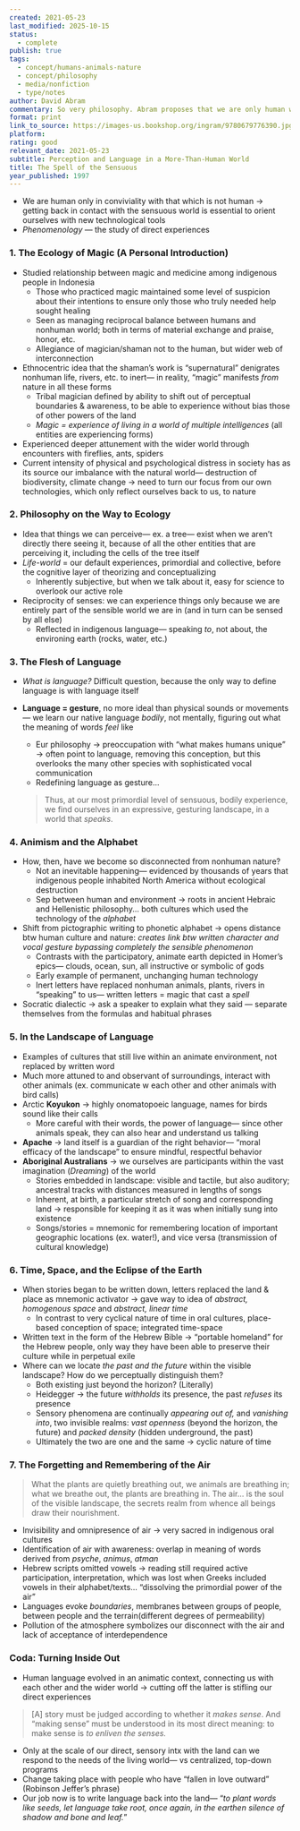 ```yaml
---
created: 2021-05-23
last_modified: 2025-10-15
status:
  - complete
publish: true
tags:
  - concept/humans-animals-nature
  - concept/philosophy
  - media/nonfiction
  - type/notes
author: David Abram
commentary: So very philosophy. Abram proposes that we are only human when considered in the context of all that which is not human, and that returning focus to our direct, sensory experiences of the world is essential to making the most of all that technology has to offer (or something like that). He explicates how the rise of phonetic language contributed to the fracture between humans and the natural world, and leaves us with the poetic mission to “write language back into the landscape.” The book often delved into philosophy far beyond my ability to understand it, but returned to the core message often enough that I could follow it through to the end— and some beautiful, resonating gems of quotes, particularly in the coda, made the trek worth it.
format: print
link_to_source: https://images-us.bookshop.org/ingram/9780679776390.jpg?v=enc-v1
platform:
rating: good
relevant_date: 2021-05-23
subtitle: Perception and Language in a More-Than-Human World
title: The Spell of the Sensuous
year_published: 1997
---
```


- We are human only in conviviality with that which is not human → getting back in contact with the sensuous world is essential to orient ourselves with new technological tools
- *Phenomenology* — the study of direct experiences

### 1. The Ecology of Magic (A Personal Introduction)

- Studied relationship between magic and medicine among indigenous people in Indonesia
    - Those who practiced magic maintained some level of suspicion about their intentions to ensure only those who truly needed help sought healing
    - Seen as managing reciprocal balance between humans and nonhuman world; both in terms of material exchange and praise, honor, etc.
    - Allegiance of magician/shaman not to the human, but wider web of interconnection
- Ethnocentric idea that the shaman’s work is “supernatural” denigrates nonhuman life, rivers, etc. to inert— in reality, “magic” manifests *from* nature in all these forms
    - Tribal magician defined by ability to shift out of perceptual boundaries & awareness, to be able to experience  without bias those of other powers of the land
    - *Magic = experience of living in a world of multiple intelligences* (all entities are experiencing forms)
- Experienced deeper attunement with the wider world through encounters with fireflies, ants, spiders
- Current intensity of physical and psychological distress in society has as its source our imbalance with the natural world— destruction of biodiversity, climate change → need to turn our focus from our own technologies, which only reflect ourselves back to us, to nature

### 2. Philosophy on the Way to Ecology

- Idea that things we can perceive— ex. a tree— exist when we aren’t directly there seeing it, because of all the other entities that are perceiving it, including the cells of the tree itself
- *Life-world* = our default experiences, primordial and collective, before the cognitive layer of theorizing and conceptualizing
    - Inherently subjective, but when we talk about it, easy for science to overlook our active role
- Reciprocity of senses: we can experience things only because we are entirely part of the sensible world we are in (and in turn can be sensed by all else)
    - Reflected in indigenous language— speaking *to*, not about, the environing earth (rocks, water, etc.)

### 3. The Flesh of Language

- *What is language?* Difficult question, because the only way to define language is with language itself
- **Language = gesture**, no more ideal than physical sounds or movements— we learn our native language *bodily*, not mentally, figuring out what the meaning of words *feel* like
    - Eur philosophy → preoccupation with “what makes humans unique” → often point to language, removing this conception, but this overlooks the many other species with sophisticated vocal communication
    - Redefining language as gesture...

    > Thus, at our most primordial level of sensuous, bodily experience, we find ourselves in an expressive, gesturing landscape, in a world that *speaks*.

### 4. Animism and the Alphabet

- How, then, have we become so disconnected from nonhuman nature?
    - Not an inevitable happening— evidenced by thousands of years that indigenous people inhabited North America without ecological destruction
    - Sep between human and environment → roots in ancient Hebraic and Hellenistic philosophy... both cultures which used the technology of the *alphabet*
- Shift from pictographic writing to phonetic alphabet → opens distance btw human culture and nature:  *creates link btw written character and vocal gesture bypassing completely the sensible phenomenon*
    - Contrasts with the participatory, animate earth depicted in Homer’s epics— clouds, ocean, sun, all instructive or symbolic of gods
    - Early example of permanent, unchanging human technology
    - Inert letters have replaced nonhuman animals, plants, rivers in “speaking” to us— written letters = magic that cast a *spell*
- Socratic dialectic → ask a speaker to explain what they said — separate themselves from the formulas and habitual phrases

### 5. In the Landscape of Language

- Examples of cultures that still live within an animate environment, not replaced by written word
- Much more attuned to and observant of surroundings, interact with other animals (ex. communicate w each other and other animals with bird calls)
- Arctic **Koyukon** → highly onomatopoeic language, names for birds sound like their calls
    - More careful with their words, the power of language— since other animals speak, they can also hear and understand us talking
- **Apache** → land itself is a guardian of the right behavior— “moral efficacy of the landscape” to ensure mindful, respectful behavior
- **Aboriginal Australians** → we ourselves are participants within the vast imagination (*Dreaming*) of the world
    - Stories embedded in landscape: visible and tactile, but also auditory; ancestral tracks with distances measured in lengths of songs
    - Inherent, at birth, a particular stretch of song and corresponding land → responsible for keeping it as it was when initially sung into existence
    - Songs/stories = mnemonic for remembering location of important geographic locations (ex. water!), and vice versa (transmission of cultural knowledge)

### 6. Time, Space, and the Eclipse of the Earth

- When stories began to be written down, letters replaced the land & place as mnemonic activator → gave way to idea of *abstract, homogenous space* and *abstract, linear time*
    - In contrast to very cyclical nature of time in oral cultures, place-based conception of space; integrated time-space
- Written text in the form of the Hebrew Bible → “portable homeland” for the Hebrew people, only way they have been able to preserve their culture while in perpetual exile
- Where can we locate *the past and the future* within the visible landscape? How do we perceptually distinguish them?
    - Both existing just beyond the horizon? (Literally)
    - Heidegger → the future *withholds* its presence, the past *refuses* its presence
    - Sensory phenomena are continually *appearing out of,* and *vanishing into*, two invisible realms: *vast openness* (beyond the horizon, the future) and *packed density* (hidden underground, the past)
    - Ultimately the two are one and the same → cyclic nature of time

### 7. The Forgetting and Remembering of the Air

> What the plants are quietly breathing out, we animals are breathing in; what we breathe out, the plants are breathing in. The air... is the soul of the visible landscape, the secrets realm from whence all beings draw their nourishment.

- Invisibility and omnipresence of air → very sacred in indigenous oral cultures
- Identification of air with awareness: overlap in meaning of words derived from *psyche*, *animus*, *atman*
- Hebrew scripts omitted vowels → reading still required active participation, interpretation, which was lost when Greeks included vowels in their alphabet/texts... “dissolving the primordial power of the air”
- Languages evoke *boundaries*, membranes between groups of people, between people and the terrain(different degrees of permeability)
- Pollution of the atmosphere symbolizes our disconnect with the air and lack of acceptance of interdependence

### Coda: Turning Inside Out

- Human language evolved in an animatic context, connecting us with each other and the wider world → cutting off the latter is stifling our direct experiences

> [A] story must be judged according to whether it *makes sense*. And “making sense” must be understood in its most direct meaning: to make sense is *to enliven the senses.*

- Only at the scale of our direct, sensory intx with the land can we respond to the needs of the living world— vs centralized, top-down programs
- Change taking place with people who have “fallen in love outward” (Robinson Jeffer’s phrase)
- Our job now is to write language back into the land— “*to plant words like seeds, let language take root, once again, in the earthen silence of shadow and bone and leaf.*”
